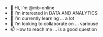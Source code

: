 - 👋 Hi, I’m @mb-online
- 👀 I’m interested in DATA AND ANALYTICS 
- 🌱 I’m currently learning ... a lot
- 💞️ I’m looking to collaborate on ... variouse
- 📫 How to reach me ... is a good question

<!---
mb-online/mb-online is a ✨ special ✨ repository because its `README.md` (this file) appears on your GitHub profile.
You can click the Preview link to take a look at your changes.
--->
